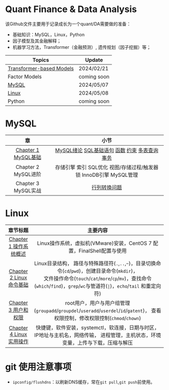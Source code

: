 Quant Finance & Data Analysis
==============================
该Github文件主要用于记录成长为一个quant/DA需要做的准备：
- 基础知识：MySQL，Linux，Python
- 因子模型及其金融解释；
- 机器学习方法，Transformer（金融预测）, 遗传规划（因子挖掘）等；


|Topics                     |         Update                             |                                              
| ---                       |---                                              |                                        
|[Transformer-based Models](./notebooks/Topic1.md)   |2024/02/21 |          
|Factor Models              |         coming soon                             |
|[MySQL](#mysql)                   |        2024/05/07           |                                   
| [Linux](#linux)                    |               2024/05/08                  |       
|Python                     |    coming soon                                  |
 

MySQL
==========================
|章|小节|
|:---:|:---:|
|[Chapter 1 MySQL基础](./notebooks/MySQL/MySQL.md) |[MySQL绪论](./notebooks/MySQL/MySQLC1S1.md)  [SQL基础语句](./notebooks/MySQL/MySQLC1S2.md)  [函数](./notebooks/MySQL/MySQLC1S3.md)  [约束](./notebooks/MySQL/MySQLC1S4.md)  [多表查询](./notebooks/MySQL/MySQLC1S5.md)  [事务](./notebooks/MySQL/MySQLC1S6.md)|
|Chapter 2 MySQL进阶 |存储引擎  索引  SQL优化  视图/存储过程/触发器 锁 InnoDB引擎 MySQL管理|
|Chapter 3 MySQL实战 |[行列转换问题](./notebooks/MySQL/MySQLC3S1.md)|


Linux
==========================
|章节标题|主要内容|
|:---:|:---:|
|[Chapter 1 操作系统概述](./notebooks/Linux/LinuxC1.md)  |Linux操作系统，虚拟机(VMware)安装，CentOS 7 配置，FinalShell配置与使用|
|[Chapter 2 Linux命令基础](./notebooks/Linux/LinuxC2.md)|Linux目录结构， 路径与特殊路径符(`.`,`..`,`~`)，目录切换命令(`cd`/`pwd`)，创建目录命令(`mkdir`)， <br> 文件操作命令(`touch`/`cat`/`more`/`cp`/`mv`)，查找命令(`which`/`find`)，`grep`/`wc`与管道符(`\|`)，`echo`/`tail` 和重定向符)|
|[Chapter 3 用户和权限](./notebooks/Linux/LinuxC3.md) |root用户，用户与用户组管理(`groupadd`/`groupdel`/`useradd`/`userdel`/`id`/`gatent`)， 查看权限控制，修改权限控制(`chmod`/`chown`)|
|[Chapter 4 Linux实用操作](./notebooks/Linux/LinuxC4.md) |快捷键，软件安装，systemctl，软连接，日期与时区，IP地址与主机名，网络传输， 进程管理，主机状态，环境变量，上传与下载，压缩与解压|



git 使用注意事项
==========================
- `ipconfig/flushdns`：以刷新DNS缓存，常在`git pull`,`git push`前使用。
